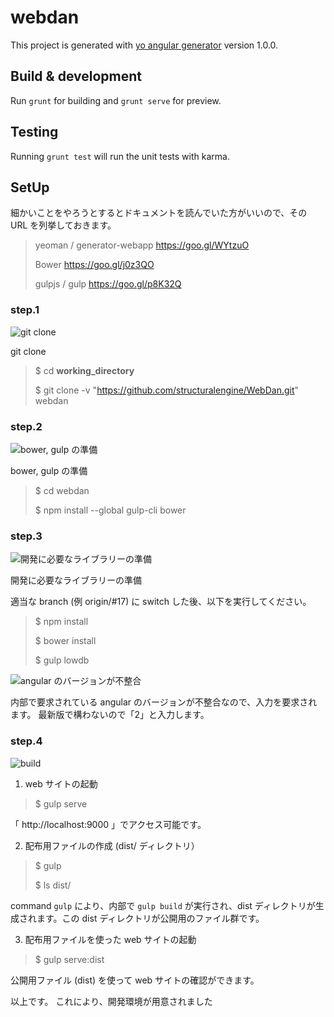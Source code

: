 # webdan

This project is generated with [yo angular generator](https://github.com/yeoman/generator-angular)
version 1.0.0.

## Build & development

Run `grunt` for building and `grunt serve` for preview.

## Testing

Running `grunt test` will run the unit tests with karma.

## SetUp

細かいことをやろうとするとドキュメントを読んでいた方がいいので、その URL を列挙しておきます。

> yeoman / generator-webapp
> https://goo.gl/WYtzuO
>
> Bower
> https://goo.gl/j0z3QO
>
> gulpjs / gulp
> https://goo.gl/p8K32Q


### step.1

![git clone](https://raw.githubusercontent.com/wiki/structuralengine/WebDan/images/2017-05-02_131912.png)

git clone

> 
> $ cd __working_directory__
> 
> $ git clone -v "https://github.com/structuralengine/WebDan.git" webdan
> 

### step.2

![bower, gulp の準備](https://raw.githubusercontent.com/wiki/structuralengine/WebDan/images/2017-05-02_133239.png)

bower, gulp の準備

> 
> $ cd webdan
> 
> $ npm install --global gulp-cli bower
> 

### step.3

![開発に必要なライブラリーの準備](https://raw.githubusercontent.com/wiki/structuralengine/WebDan/images/2017-05-02_133536.png)

開発に必要なライブラリーの準備

適当な branch (例 origin/#17) に switch した後、以下を実行してください。

> 
> $ npm install
> 
> $ bower install
> 
> $ gulp lowdb
> 

![angular のバージョンが不整合](https://raw.githubusercontent.com/wiki/structuralengine/WebDan/images/2017-05-02_133725.png)

内部で要求されている angular のバージョンが不整合なので、入力を要求されます。
最新版で構わないので「2」と入力します。

### step.4

![build](https://raw.githubusercontent.com/wiki/structuralengine/WebDan/images/2017-05-02_134318.png)


1. web サイトの起動

> 
> $ gulp serve
> 

「 http://localhost:9000 」でアクセス可能です。


2. 配布用ファイルの作成 (dist/ ディレクトリ）

> 
> $ gulp
> 
> $ ls dist/
> 

command `gulp` により、内部で `gulp build` が実行され、dist ディレクトリが生成されます。この dist ディレクトリが公開用のファイル群です。


3. 配布用ファイルを使った web サイトの起動

> 
> $ gulp serve:dist
> 

公開用ファイル (dist) を使って web サイトの確認ができます。

以上です。
これにより、開発環境が用意されました
